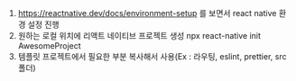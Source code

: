 1. https://reactnative.dev/docs/environment-setup 를 보면서 react native 환경 설정 진행
2. 원하는 로컬 위치에 리액트 네이티브 프로젝트 생성
   npx react-native init AwesomeProject
3. 템플릿 프로젝트에서 필요한 부분 복사해서 사용(Ex : 라우팅, eslint, prettier, src 폴더)
